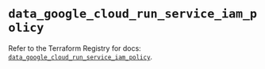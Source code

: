 # `data_google_cloud_run_service_iam_policy`

Refer to the Terraform Registry for docs: [`data_google_cloud_run_service_iam_policy`](https://registry.terraform.io/providers/hashicorp/google-beta/5.24.0/docs/data-sources/google_cloud_run_service_iam_policy).
